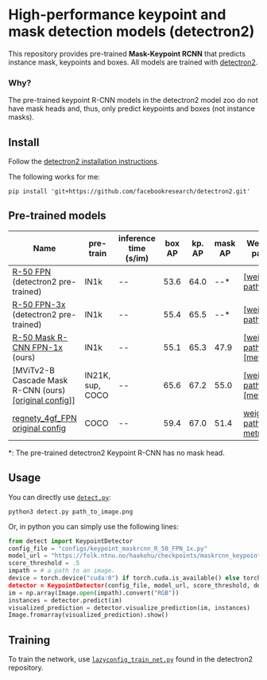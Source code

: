 # High-performance keypoint and mask detection models (detectron2)

This repository provides pre-trained **Mask-Keypoint RCNN** that predicts instance mask, keypoints and boxes.
All models are trained with [detectron2](https://github.com/facebookresearch/detectron2).


### Why?
The pre-trained keypoint R-CNN models in the detectron2 model zoo do not have mask heads and, thus, only predict keypoints and boxes (not instance masks).


## Install
Follow the [detectron2 installation instructions](https://github.com/facebookresearch/detectron2/blob/main/INSTALL.md).

The following works for me:
```
pip install 'git+https://github.com/facebookresearch/detectron2.git'
```

## Pre-trained models

| Name                                                                                                                                                                                      | pre-train  | inference time (s/im) | box AP | kp. AP | mask AP | Weight path                                                                                                                                                                                                               |
| ----------------------------------------------------------------------------------------------------------------------------------------------------------------------------------------- | ---------- | --------------------- | ------ | ------ | ------- | ------------------------------------------------------------------------------------------------------------------------------------------------------------------------------------------------------------------------- |
| [R-50 FPN](https://github.com/facebookresearch/detectron2/blob/main/configs/COCO-Keypoints/keypoint_rcnn_R_50_FPN_1x.yaml) (detectron2 pre-trained)                                       | IN1k       | --                    | 53.6   | 64.0   | --*     | [[weight path]](https://dl.fbaipublicfiles.com/detectron2/COCO-Keypoints/keypoint_rcnn_R_50_FPN_1x/137261548/model_final_04e291.pkl)                                                                                      |
| [R-50 FPN-3x](https://github.com/facebookresearch/detectron2/blob/main/configs/COCO-Keypoints/keypoint_rcnn_R_50_FPN_3x.yaml) (detectron2 pre-trained)                                    | IN1k       | --                    | 55.4   | 65.5   | --*     | [[weight path]](https://dl.fbaipublicfiles.com/detectron2/COCO-Keypoints/keypoint_rcnn_R_50_FPN_3x/137849621/model_final_a6e10b.pkl)                                                                                      |
| [R-50 Mask R-CNN FPN-1x](configs/keypoint_maskrcnn_R_50_FPN_1x.py) (ours)                                                                                                                 | IN1k       | --                    | 55.1   | 65.3   | 47.9    | [[weight path]](https://folk.ntnu.no/haakohu/checkpoints/maskrcnn_keypoint/keypoint_maskrcnn_R_50_FPN_1x.pth) [[metrics]](https://folk.ntnu.no/haakohu/checkpoints/maskrcnn_keypoint/keypoint_maskrcnn_R_50_FPN_1x.json)  |
| [MViTv2-B Cascade Mask R-CNN (ours) [[original config]](https://github.com/facebookresearch/detectron2/blob/main/projects/ViTDet/configs/COCO/cascade_mask_rcnn_mvitv2_b_in21k_100ep.py)] | IN21K, sup, COCO | --                    | 65.6   | 67.2   | 55.0    | [[weight path]](https://folk.ntnu.no/haakohu/checkpoints/maskrcnn_keypoint/mvitv2_b_keypoint_cascade_rcnn.pth) [[metrics]](https://folk.ntnu.no/haakohu/checkpoints/maskrcnn_keypoint/mvitv2_b_keypoint_cascade_rcnn.json) |
| [regnety_4gf_FPN](configs/regnety_4gf_FPN.py) [original config](https://github.com/facebookresearch/detectron2/blob/main/configs/new_baselines/mask_rcnn_regnety_4gf_dds_FPN_400ep_LSJ.py) | COCO | -- | 59.4 | 67.0 | 51.4 | [weight path](https://folk.ntnu.no/haakohu/checkpoints/maskrcnn_keypoint/regnety_4gf_FPN.pth) [metrics](https://folk.ntnu.no/haakohu/checkpoints/maskrcnn_keypoint/regnety_4gf_FPN.json) |

*: The pre-trained detectron2 Keypoint R-CNN has no mask head.

## Usage
You can directly use [`detect.py`](detect.py):
```
python3 detect.py path_to_image.png
```

Or, in python you can simply use the following lines:
```python
from detect import KeypointDetector
config_file = "configs/keypoint_maskrcnn_R_50_FPN_1x.py"
model_url = "https://folk.ntnu.no/haakohu/checkpoints/maskrcnn_keypoint/keypoint_maskrcnn_R_50_FPN_1x.pth"
score_threshold = .5
impath = # a path to an image.
device = torch.device("cuda:0") if torch.cuda.is_available() else torch.device("cpu
detector = KeypointDetector(config_file, model_url, score_threshold, device)
im = np.array(Image.open(impath).convert("RGB"))
instances = detector.predict(im)
visualized_prediction = detector.visualize_prediction(im, instances)
Image.fromarray(visualized_prediction).show()
```


## Training
To train the network, use [`lazyconfig_train_net.py`](https://github.com/facebookresearch/detectron2/blob/main/tools/lazyconfig_train_net.py) found in the detectron2 repository.

